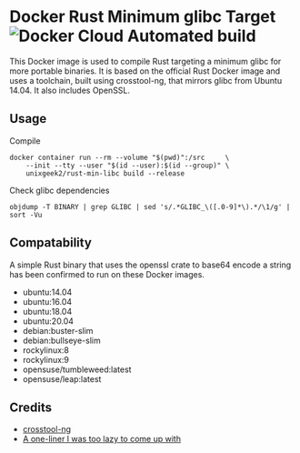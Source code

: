 # Docker Rust Minimum glibc Target ![Docker Cloud Automated build](https://img.shields.io/docker/cloud/automated/unixgeek2/rust-min-libc)
This Docker image is used to compile Rust targeting a minimum glibc for more portable binaries. It is based on the official
Rust Docker image and uses a toolchain, built using crosstool-ng, that mirrors glibc from Ubuntu 14.04. It also includes OpenSSL.

[dockerhub-badge]:https://hub.docker.com/repository/docker/unixgeek2/rust-min-libc/general
## Usage
Compile

    docker container run --rm --volume "$(pwd)":/src     \
        --init --tty --user "$(id --user):$(id --group)" \
        unixgeek2/rust-min-libc build --release
Check glibc dependencies

    objdump -T BINARY | grep GLIBC | sed 's/.*GLIBC_\([.0-9]*\).*/\1/g' | sort -Vu

## Compatability
A simple Rust binary that uses the openssl crate to base64 encode a string has been confirmed to run on these Docker images.
* ubuntu:14.04
* ubuntu:16.04
* ubuntu:18.04
* ubuntu:20.04
* debian:buster-slim
* debian:bullseye-slim
* rockylinux:8
* rockylinux:9
* opensuse/tumbleweed:latest
* opensuse/leap:latest

## Credits
* [crosstool-ng](https://crosstool-ng.github.io/)
* [A one-liner I was too lazy to come up with](https://stackoverflow.com/questions/3436008/how-to-determine-version-of-glibc-glibcxx-binary-will-depend-on)
